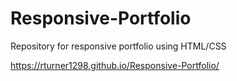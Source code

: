 # Responsive-Portfolio
Repository for responsive portfolio using HTML/CSS

https://rturner1298.github.io/Responsive-Portfolio/
